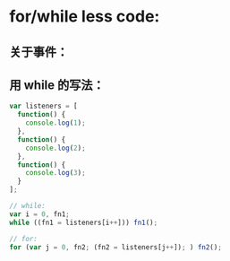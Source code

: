 # for/while less code:

## 关于事件：

## 用 while 的写法：

```js
var listeners = [
  function() {
    console.log(1);
  },
  function() {
    console.log(2);
  },
  function() {
    console.log(3);
  }
];

// while:
var i = 0, fn1;
while ((fn1 = listeners[i++])) fn1();

// for:
for (var j = 0, fn2; (fn2 = listeners[j++]); ) fn2();
```
